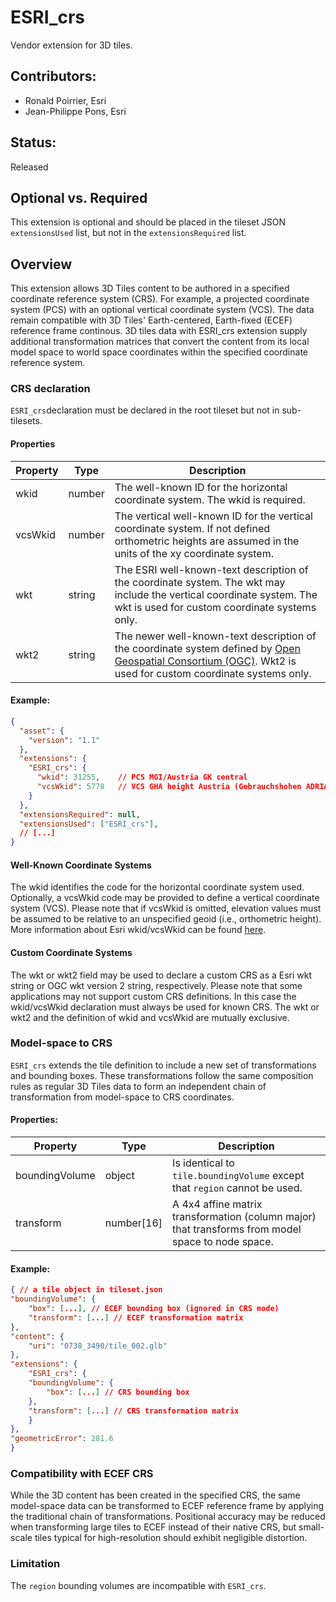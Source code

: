  # ESRI_crs
Vendor extension for 3D tiles.

 ## Contributors:
 - Ronald Poirrier, Esri
 - Jean-Philippe Pons, Esri

 ## Status:
  Released

## Optional vs. Required
This extension is optional and should be placed in the tileset JSON `extensionsUsed` list, but not in the `extensionsRequired` list.

## Overview
This extension allows 3D Tiles content to be authored in a specified coordinate reference system (CRS). For example, a projected coordinate system (PCS) with an optional vertical coordinate system (VCS). The data remain compatible with 3D Tiles' Earth-centered, Earth-fixed (ECEF) reference frame continous. 3D tiles data with ESRI_crs extension supply additional transformation matrices that convert the content from its local model space to world space coordinates within the specified coordinate reference system.

### CRS declaration
`ESRI_crs`declaration must be declared in the root tileset but not in sub-tilesets.

#### Properties

| Property | Type | Description |
| --- | --- | --- |       
|wkid|number|The well-known ID for the horizontal coordinate system. The wkid is required. |
|vcsWkid|number| The vertical well-known ID for the vertical coordinate system. If not defined orthometric heights are assumed in the units of the xy coordinate system.|
|wkt|string|The ESRI well-known-text description of the coordinate system. The wkt may include the vertical coordinate system. The wkt is used for custom coordinate systems only.|
|wkt2	|string|The newer well-known-text description of the coordinate system defined by [Open Geospatial Consortium (OGC)](https://docs.ogc.org/as/18-005r4/18-005r4.html). Wkt2 is used for custom coordinate systems only.|

#### Example:
``` json
{
  "asset": {
    "version": "1.1"
  },
  "extensions": {
    "ESRI_crs": {
      "wkid": 31255,    // PCS MGI/Austria GK central
      "vcsWkid": 5778   // VCS GHA height Austria (Gebrauchshohen ADRIA)
    }
  },
  "extensionsRequired": null,
  "extensionsUsed": ["ESRI_crs"],
  // [...]
}
```

#### Well-Known Coordinate Systems
The wkid identifies the code for the horizontal coordinate system used. Optionally, a vcsWkid code may be provided to define a vertical coordinate system (VCS). Please note that if vcsWkid is omitted, elevation values must be assumed to be relative to an unspecified geoid (i.e., orthometric height). More information about Esri wkid/vcsWkid can be found [here](https://www.esri.com/arcgis-blog/products/arcgis-pro/mapping/coordinate-systems-difference#WKID).

#### Custom Coordinate Systems
The wkt or wkt2 field may be used to declare a custom CRS as a Esri wkt string or OGC wkt version 2 string, respectively. Please note that some applications may not support custom CRS definitions. In this case the wkid/vcsWkid declaration must always be used for known CRS. The wkt or wkt2 and the definition of wkid and vcsWkid are mutually exclusive.

### Model-space to CRS
`ESRI_crs` extends the tile definition to include a new set of transformations and bounding boxes. These transformations follow the same composition rules as regular 3D Tiles data to form an independent chain of transformation from model-space to CRS coordinates.

#### Properties:
| Property | Type | Description |
| --- | --- | --- |       
|boundingVolume| object| Is identical to `tile.boundingVolume` except that `region` cannot be used. |
|transform|number[16]|A 4x4 affine matrix transformation (column major) that transforms from model space to node space.|

#### Example:
```json
{ // a tile object in tileset.json
"boundingVolume": {
    "box": [...], // ECEF bounding box (ignored in CRS mode)
    "transform": [...] // ECEF transformation matrix
},
"content": {
    "uri": "0738_3490/tile_002.glb"
},
"extensions": {
    "ESRI_crs": {
    "boundingVolume": {
        "box": [...] // CRS bounding box
    },
    "transform": [...] // CRS transformation matrix
    }
},
"geometricError": 281.6
}
```

### Compatibility with ECEF CRS
While the 3D content has been created in the specified CRS, the same model-space data can be transformed to ECEF reference frame by applying the traditional chain of transformations. Positional accuracy may be reduced when transforming large tiles to ECEF instead of their native CRS, but small-scale tiles typical for high-resolution should exhibit negligible distortion.

### Limitation
The `region` bounding volumes are incompatible with `ESRI_crs`.






